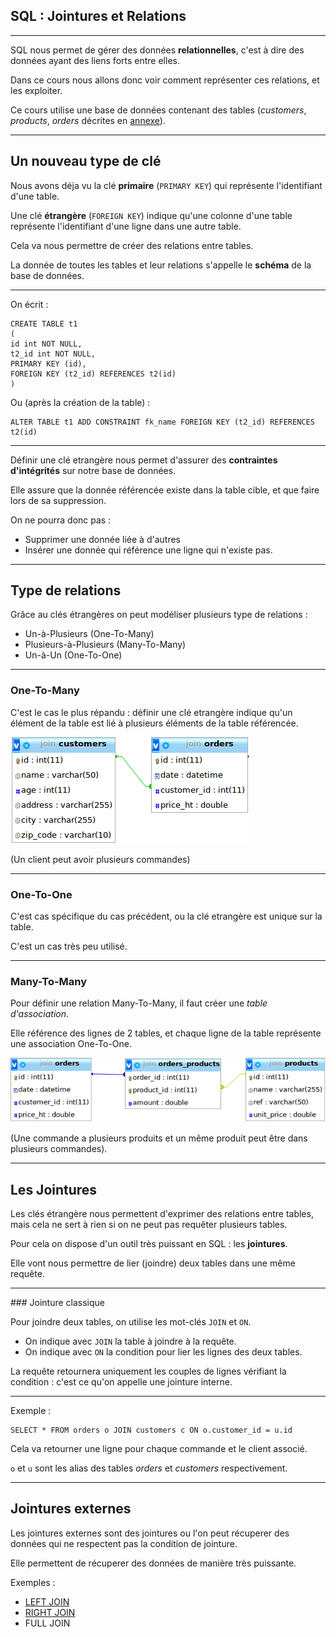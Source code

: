 ## SQL : Jointures et Relations



---



SQL nous permet de gérer des données **relationnelles**, c'est à dire des données ayant des liens forts entre elles.

Dans ce cours nous allons donc voir comment représenter ces relations, et les exploiter.

Ce cours utilise une base de données contenant des tables (_customers_, _products_, _orders_ décrites en [annexe](schema.sql)).



---



## Un nouveau type de clé

Nous avons déja vu la clé **primaire** (`PRIMARY KEY`) qui représente l'identifiant d'une table.

Une clé **étrangère** (`FOREIGN KEY`) indique qu'une colonne d'une table représente l'identifiant d'une ligne dans une autre table.

Cela va nous permettre de créer des relations entre tables.

La donnée de toutes les tables et leur relations s'appelle le **schéma** de la base de données.


***


On écrit :
```
CREATE TABLE t1
(
id int NOT NULL,
t2_id int NOT NULL,
PRIMARY KEY (id),
FOREIGN KEY (t2_id) REFERENCES t2(id)
)
```
Ou (après la création de la table) :
```
ALTER TABLE t1 ADD CONSTRAINT fk_name FOREIGN KEY (t2_id) REFERENCES t2(id)
```



***



Définir une clé etrangère nous permet d'assurer des **contraintes d'intégrités** sur notre base de données.

Elle assure que la donnée référencée existe dans la table cible, et que faire lors de sa suppression.

On ne pourra donc pas :
- Supprimer une donnée liée à d'autres
- Insérer une donnée qui référence une ligne qui n'existe pas.



---



## Type de relations

Grâce au clés étrangères on peut modéliser plusieurs type de relations :
- Un-à-Plusieurs (One-To-Many)
- Plusieurs-à-Plusieurs (Many-To-Many)
- Un-à-Un (One-To-One)



***


### One-To-Many

C'est le cas le plus répandu : définir une clé etrangère indique qu'un élément de la table est lié à plusieurs éléments de la table référencée.

![Many-To-One](img/Many-To-One.png)

(Un client peut avoir plusieurs commandes)


***


### One-To-One

C'est cas spécifique du cas précédent, ou la clé etrangère est unique sur la table.

C'est un cas très peu utilisé.


***


### Many-To-Many

Pour définir une relation Many-To-Many, il faut créer une _table d'association_.

Elle référence des lignes de 2 tables, et chaque ligne de la table représente une association One-To-One.

![Many-To-Many](img/Many-To-Many.png)

(Une commande a plusieurs produits et un même produit peut être dans plusieurs commandes).



---



## Les Jointures


Les clés étrangère nous permettent d'exprimer des relations entre tables, mais cela ne sert à rien si on ne peut pas requêter plusieurs tables.

Pour cela on dispose d'un outil très puissant en SQL : les **jointures**.

Elle vont nous permettre de lier (joindre) deux tables dans une même requête.


***


### Jointure classique

Pour joindre deux tables, on utilise les mot-clés `JOIN` et `ON`.

- On indique avec `JOIN` la table à joindre à la requête.
- On indique avec `ON` la condition pour lier les lignes des deux tables.

La requête retournera uniquement les couples de lignes vérifiant la condition :  c'est ce qu'on appelle une jointure interne.


***


Exemple :
```
SELECT * FROM orders o JOIN customers c ON o.customer_id = u.id
```

Cela va retourner une ligne pour chaque commande et le client associé.

`o` et `u` sont les alias des tables _orders_ et _customers_ respectivement.



***


## Jointures externes

Les jointures externes sont des jointures ou l'on peut récuperer des données qui ne respectent pas la condition de jointure.

Elle permettent de récuperer des données de manière très puissante.

Exemples :
- [LEFT JOIN](https://sql.sh/cours/jointures/left-join)
- [RIGHT JOIN](https://sql.sh/cours/jointures/right-join)
- FULL JOIN
